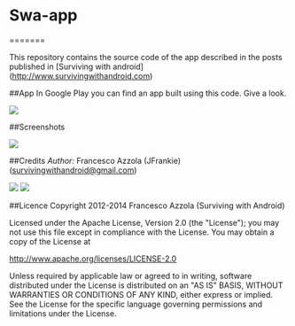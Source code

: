 # Swa-app
=======


This repository contains the source code of the app described in the posts published in [Surviving with android] (http://www.survivingwithandroid.com)

##App
In Google Play you can find an app built using this code. Give a look.

[![](http://www.android.com/images/brand/android_app_on_play_logo_small.png)](https://play.google.com/store/apps/details?id=com.survivingwithandroid.weatherapp)

##Screenshots

![](https://raw.github.com/survivingwithandroid/Swa-app/master/images/android_weather_app.png)

##Credits 
*Author:* Francesco Azzola (JFrankie) ([survivingwithandroid@gmail.com](mailto:survivingwithandroid@gmail.com))

[![](http://4.bp.blogspot.com/-Bfh2unbdc84/UcGqVJKdMwI/AAAAAAAAAOc/W4kGiTU-fYk/s1600/google_plus_58.png)](http://www.google.com/+FrancescoAzzola)  [![](http://3.bp.blogspot.com/-_JSQStno9N8/UcGWEW7V9AI/AAAAAAAAAOM/_qFVUjIaySg/s1600/linkedin.png)](http://it.linkedin.com/in/francescoazzola)



##Licence
Copyright 2012-2014 Francesco Azzola (Surviving with Android)

Licensed under the Apache License, Version 2.0 (the "License");
you may not use this file except in compliance with the License.
You may obtain a copy of the License at

   http://www.apache.org/licenses/LICENSE-2.0

Unless required by applicable law or agreed to in writing, software
distributed under the License is distributed on an "AS IS" BASIS,
WITHOUT WARRANTIES OR CONDITIONS OF ANY KIND, either express or implied.
See the License for the specific language governing permissions and
limitations under the License.
